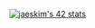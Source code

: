 <!---### Hi there 👋 -->

[![jaeskim's 42 stats](https://badge42.herokuapp.com/api/stats/hyunkkim?privacyEmail=true&privacyName=true)](https://github.com/JaeSeoKim/badge42)

<!--
**khk811/khk811** is a ✨ _special_ ✨ repository because its `README.md` (this file) appears on your GitHub profile.

Here are some ideas to get you started:

- 🔭 I’m currently working on ...
- 🌱 I’m currently learning ...
- 👯 I’m looking to collaborate on ...
- 🤔 I’m looking for help with ...
- 💬 Ask me about ...
- 📫 How to reach me: ...
- 😄 Pronouns: ...
- ⚡ Fun fact: ...
-->
